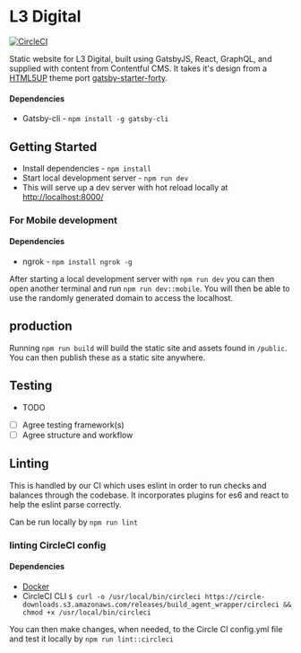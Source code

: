 # L3 Digital

[![CircleCI](https://circleci.com/gh/lmcjt37/l3digital.svg?style=svg&circle-token=54c2a8c5dec98d4935c045492a4344bea2e5974a)](https://circleci.com/gh/lmcjt37/l3digital)

Static website for L3 Digital, built using GatsbyJS, React, GraphQL, and supplied with content from Contentful CMS. It takes it's design from a [HTML5UP](https://html5up.net/) theme port [gatsby-starter-forty](https://github.com/ChangoMan/gatsby-starter-forty).

#### Dependencies

- Gatsby-cli - `npm install -g gatsby-cli`

## Getting Started

- Install dependencies - `npm install`
- Start local development server - `npm run dev`
- This will serve up a dev server with hot reload locally at [http://localhost:8000/](http://localhost:8000/)

### For Mobile development

#### Dependencies

- ngrok - `npm install ngrok -g`

After starting a local development server with `npm run dev` you can then open another terminal and run `npm run dev::mobile`. You will then be able to use the randomly generated domain to access the localhost.

## production

Running `npm run build` will build the static site and assets found in `/public`. You can then publish these as a static site anywhere.

## Testing

- TODO
- [ ] Agree testing framework(s)
- [ ] Agree structure and workflow

## Linting

This is handled by our CI which uses eslint in order to run checks and balances through the codebase. It incorporates plugins for es6 and react to help the eslint parse correctly.

Can be run locally by `npm run lint`

### linting CircleCI config

#### Dependencies

- [Docker](https://docs.docker.com/install/)
- CircleCI CLI
  `$ curl -o /usr/local/bin/circleci https://circle-downloads.s3.amazonaws.com/releases/build_agent_wrapper/circleci && chmod +x /usr/local/bin/circleci`

You can then make changes, when needed, to the Circle CI config.yml file and test it locally by `npm run lint::circleci`
